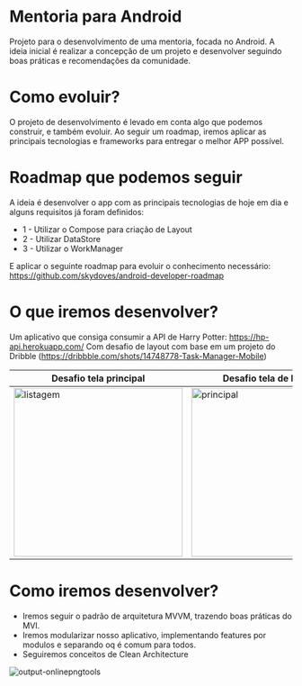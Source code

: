 # Mentoria para Android

Projeto para o desenvolvimento de uma mentoria, focada no Android. A ideia inicial é realizar a concepção de um projeto e desenvolver seguindo boas práticas e recomendações da comunidade.

# Como evoluir?

O projeto de desenvolvimento é levado em conta algo que podemos construir, e também evoluir. Ao seguir um roadmap, iremos aplicar as principais tecnologias e frameworks para entregar o melhor APP possível.

# Roadmap que podemos seguir

A ideia é desenvolver o app com as principais tecnologias de hoje em dia e alguns requisitos já foram definidos:

- 1 - Utilizar o Compose para criação de Layout
- 2 - Utilizar DataStore
- 3 - Utilizar o WorkManager

E aplicar o seguinte roadmap para evoluir o conhecimento necessário: https://github.com/skydoves/android-developer-roadmap

# O que iremos desenvolver?

Um aplicativo que consiga consumir a API de Harry Potter: https://hp-api.herokuapp.com/
Com desafio de layout com base em um projeto do Dribble (https://dribbble.com/shots/14748778-Task-Manager-Mobile)

|Desafio tela principal | Desafio tela de listagem | Desafio da tela de detalhes |
|----------|----------|----------|
| <img src="https://user-images.githubusercontent.com/22418520/191163889-2d9d764e-a257-4fcc-88e6-04b8d5b5704d.PNG" alt="listagem" width="300"/> | <img src="https://user-images.githubusercontent.com/22418520/191163937-07c736ef-5afa-4314-b109-540b504c06ab.PNG" alt="principal" width="300"/> | <img src="https://user-images.githubusercontent.com/22418520/191163945-09c76b47-f752-4930-bad8-6275682b2491.PNG" alt="principal" width="300"/> |

# Como iremos desenvolver?

- Iremos seguir o padrão de arquitetura MVVM, trazendo boas práticas do MVI.
- Iremos modularizar nosso aplicativo, implementando features por modulos e separando oq é comum para todos.
- Seguiremos conceitos de Clean Architecture

![output-onlinepngtools](https://user-images.githubusercontent.com/22418520/188058006-ae6c4aa7-222a-47c5-a198-803363818570.png)
